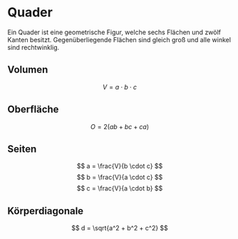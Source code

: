 # Quader

Ein Quader ist eine geometrische Figur, welche sechs Flächen und zwölf Kanten besitzt.
Gegenüberliegende Flächen sind gleich groß und alle winkel sind rechtwinklig.

## Volumen

$$ V = a \cdot b \cdot c $$

## Oberfläche

$$ O = 2(ab+bc+ca) $$

## Seiten

$$ a = \frac{V}{b \cdot c} $$
$$ b = \frac{V}{a \cdot c} $$
$$ c = \frac{V}{a \cdot b} $$

## Körperdiagonale

$$ d = \sqrt{a^2 + b^2 + c^2} $$